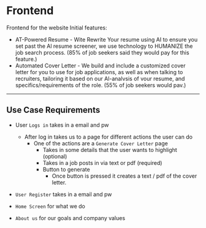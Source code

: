 # Frontend
Frontend for the website
Initial features:
- ﻿﻿AT-Powered Resume - Wite Rewrite Your resume using AI to ensure you set past the Al resume screener, we use technology to HUMANIZE the job search process. (85% of job seekers said they would pay for this feature.)
- Automated Cover Letter - We build and include a customized cover letter for you to use for job applications, as well as when talking to recruiters, tailoring it based on our Al-analvsis of vour resume, and specifics/requirements of the role. (55% of job seekers would pav.)

<hr/>

## Use Case Requirements

- User `Logs in` takes in a email and pw
  - After log in takes us to a page for different actions the user can do
    - One of the actions are a `Generate Cover Letter` page
      - Takes in some details that the user wants to highlight (optional)
      - Takes in a job posts in via text or pdf (required)
      - Button to generate
        - Once button is pressed it creates a text / pdf of the cover letter.

- `User Register` takes in a email and pw

- `Home Screen` for what we do

- `About us` for our goals and company values

